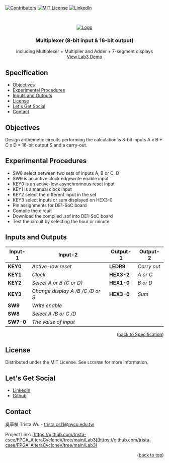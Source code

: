 <a name="readme-top"></a>
<!-- PROJECT SHIELDS -->
[![Contributors][contributors-shield]]()
[![MIT License][license-shield]][license-url]
[![LinkedIn][linkedin-shield]][linkedin-url]

<!-- PROJECT LOGO -->
<br />
<p align="center">
  <a href="https://github.com/trista-csee/FPGA_AlteraCycloneV/tree/main/Lab3">
    <img src="https://github.com/trista-csee/FPGA_AlteraCycloneV/blob/main/images/Lab3-Logo.jpg" alt="Logo">
  </a>

  <h3 align="center">Multiplexer (8-bit input & 16-bit output)</h3>

  <p align="center">
    including Multiplexer + Multiplier and Adder + 7-segment displays
    <br />
    <a href="https://github.com/trista-csee/FPGA_AlteraCycloneV/tree/main/LabsDemo/Lab3">View Lab3 Demo</a>
  </p>
</p>


<a name="Spec"></a>
<!-- Specification -->
## Specification

* [Objectives](#objectives)
* [Experimental Procedures](#experimental-procedures)
* [Inputs and Outputs](#inputs-and-outputs)
* [License](#license)
* [Let's Get Social](#lets-get-social)
* [Contact](#contact)


<!-- Objectives -->
## Objectives

Design arithemetic circuits performing the calculation is 8-bit inputs A x B + C x D = 16-bit output S and a carry-out.


<!-- Experimental Procedures -->
## Experimental Procedures

* SW8 select between two sets of inputs A, B or C, D
* SW9 is an active clock edgewrite enable input
* KEY0 is an active-low asynchronnous reset input
* KEY1 is a manual clock input
* KEY2 select the different input in the set
* KEY3 select inputs or sum displayed on HEX3-0
* Pin assignments for DE1-SoC board
* Compile the circuit
* Download the compiled .sof into DE1-SoC board
* Test the circuit by selecting the hour or minute


<!-- Inputs and Outputs -->
## Inputs and Outputs

|Input-1|Input-2|Output-1|Output-2|
|-----------|-------------|------------|------------------------|
|**KEY0**|*Active-low reset*|**LEDR9**|*Carry out*|
|**KEY1**|*Clock*|**HEX3-2**|*A or C*|
|**KEY2**|*Select A or B (C or D)*|**HEX1-0**|*B or D*|
|**KEY3**|*Change display A /B /C /D or S*|**HEX3-0**|*Sum*|
|**SW9**|*Write enable*|||
|**SW8**|*Select A /B or C /D*|||
|**SW7-0**|*The value of input*|||

<p align="right">(<a href="#Spec">back to Specification</a>)</p>



<!-- LICENSE -->
## License

Distributed under the MIT License. See `LICENSE` for more information.


<!-- LET'S GET SOCIAL -->
## Let's Get Social

* [LinkedIn](https://www.linkedin.com/in/%E8%8F%AF%E6%A5%A8-%E5%90%B3-363252241/)
* [Github](https://github.com/trista-csee)


<!-- CONTACT -->
## Contact

吳華楨 Trista Wu - trista.cs11@nycu.edu.tw

Project Link: [https://github.com/trista-csee/FPGA_AlteraCycloneV/tree/main/Lab3](https://github.com/trista-csee/FPGA_AlteraCycloneV/tree/main/Lab3)

<p align="right">(<a href="#readme-top">back to top</a>)</p>


<!-- MARKDOWN LINKS & IMAGES -->
[contributors-shield]: https://img.shields.io/badge/contributors-1-orange.svg?style=flat-square
[license-shield]: https://img.shields.io/badge/license-MIT-blue.svg?style=flat-square
[license-url]: https://choosealicense.com/licenses/mit
[linkedin-shield]: https://img.shields.io/badge/-LinkedIn-black.svg?style=flat-square&logo=linkedin&colorB=555
[linkedin-url]: https://www.linkedin.com/in/%E8%8F%AF%E6%A5%A8-%E5%90%B3-363252241/
[product-screenshot]: ./images/projects/portfolio.jpg
